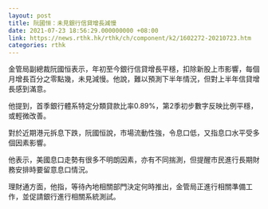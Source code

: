 ```yaml
---
layout: post
title: 阮國恒：未見銀行信貸增長減慢
date: 2021-07-23 18:56:29.000000000 +08:00
link: https://news.rthk.hk/rthk/ch/component/k2/1602272-20210723.htm
categories: rthk
---
```


金管局副總裁阮國恒表示，年初至今銀行信貸增長平穩，扣除新股上市影響，每個月增長百分之零點幾，未見減慢。他說，難以預測下半年情況，但對上半年信貸增長感到滿意。

他提到，首季銀行體系特定分類貸款比率0.89%，第2季初步數字反映比例平穩，或輕微改善。

對於近期港元拆息下跌，阮國恒說，市場流動性強，令息口低，又指息口水平受多個因素影響。

他表示，美國息口走勢有很多不明朗因素，亦有不同揣測，但提醒市民進行長期財務安排時要留意息口情況。

理財通方面，他指，等待內地相關部門決定何時推出，金管局正進行相關準備工作，並促請銀行進行相關系統測試。
